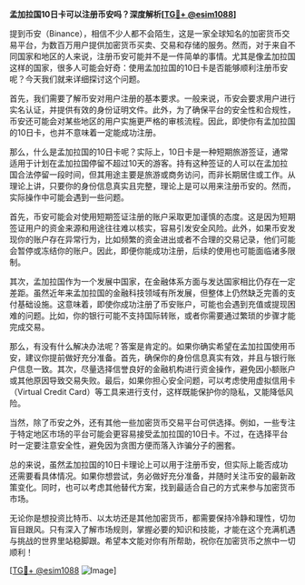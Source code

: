 **孟加拉国10日卡可以注册币安吗？深度解析[[TG💪+ @esim1088](https://t.me/s/esim1088)]**

提到币安（Binance），相信不少人都不会陌生，这是一家全球知名的加密货币交易平台，为数百万用户提供加密货币买卖、交易和存储的服务。然而，对于来自不同国家和地区的人来说，注册币安可能并不是一件简单的事情。尤其是像孟加拉国这样的国家，很多人可能会好奇：使用孟加拉国的10日卡是否能够顺利注册币安呢？今天我们就来详细探讨这个问题。

首先，我们需要了解币安对用户注册的基本要求。一般来说，币安会要求用户进行实名认证，并提供有效的身份证明文件。此外，为了确保平台的安全性和合规性，币安还可能会对某些地区的用户实施更严格的审核流程。因此，即使你有孟加拉国的10日卡，也并不意味着一定能成功注册。

那么，什么是孟加拉国的10日卡呢？实际上，10日卡是一种短期旅游签证，通常适用于计划在孟加拉国停留不超过10天的游客。持有这种签证的人可以在孟加拉国合法停留一段时间，但其用途主要是旅游或商务访问，而非长期居住或工作。从理论上讲，只要你的身份信息真实且完整，理论上是可以用来注册币安的。然而，实际操作中可能会遇到一些问题。

首先，币安可能会对使用短期签证注册的账户采取更加谨慎的态度。这是因为短期签证用户的资金来源和用途往往难以核实，容易引发安全风险。此外，如果币安发现你的账户存在异常行为，比如频繁的资金进出或者不合理的交易记录，他们可能会暂停或冻结你的账户。因此，即便你能成功注册，后续的使用也可能面临诸多限制。

其次，孟加拉国作为一个发展中国家，在金融体系方面与发达国家相比仍存在一定差距。虽然近年来孟加拉国的金融科技领域有所发展，但整体上仍然缺乏完善的支付基础设施。这意味着，即使你成功注册了币安账户，可能也会遇到充值或提现困难的问题。比如，你的银行可能不支持国际转账，或者你需要通过繁琐的步骤才能完成交易。

那么，有没有什么解决办法呢？答案是肯定的。如果你确实希望在孟加拉国使用币安，建议你提前做好充分准备。首先，确保你的身份信息真实有效，并且与银行账户信息一致。其次，尽量选择信誉良好的金融机构进行资金操作，避免因小额账户或其他原因导致交易失败。最后，如果你担心安全问题，可以考虑使用虚拟信用卡（Virtual Credit Card）等工具来进行支付，这样既能保护你的隐私，又能降低风险。

当然，除了币安之外，还有其他一些加密货币交易平台可供选择。例如，一些专注于特定地区市场的平台可能会更容易接受孟加拉国的10日卡。不过，在选择平台时一定要注意安全性，避免因为贪图方便而落入诈骗分子的圈套。

总的来说，虽然孟加拉国的10日卡理论上可以用于注册币安，但实际上能否成功还需要看具体情况。如果你想尝试，务必做好充分准备，并随时关注币安的最新政策变化。同时，也可以考虑其他替代方案，找到最适合自己的方式来参与加密货币市场。

无论你是想投资比特币、以太坊还是其他加密货币，都需要保持冷静和理性，切勿盲目跟风。只有深入了解市场规则，掌握必要的知识和技能，才能在这个充满机遇与挑战的世界里站稳脚跟。希望本文能对你有所帮助，祝你在加密货币之旅中一切顺利！

[[TG💪+ @esim1088](https://t.me/s/esim1088) ![Image](https://i.postimg.cc/4NQfJmqS/Snipaste-2025-05-13-00-14-12.png)]